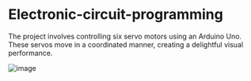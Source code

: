 

# Electronic-circuit-programming

The project involves controlling six servo motors using an Arduino Uno. These servos move in a coordinated manner, creating a delightful visual performance. 

![image](https://github.com/Svvcm/Electronic-circuit-programming/assets/148150911/913c8090-1d63-451e-a5f6-e1b7444a433a)
